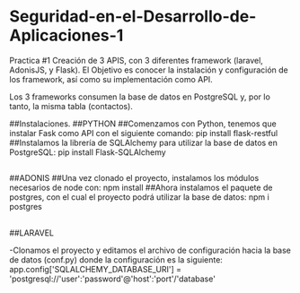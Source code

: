 # Seguridad-en-el-Desarrollo-de-Aplicaciones-1
Practica #1 Creación de 3 APIS, con 3 diferentes framework (laravel, AdonisJS, y Flask).
El Objetivo es conocer la instalación y configuración de los framework, así como su implementación como API.

Los 3 frameworks consumen la base de datos en PostgreSQL y, por lo tanto, la misma tabla (contactos).

##Instalaciones.
##PYTHON
##Comenzamos con Python, tenemos que instalar Fask como API con el siguiente comando:
  pip install flask-restful
##Instalamos la librería de SQLAlchemy para utilizar la base de datos en PostgreSQL:
  pip install Flask-SQLAlchemy
##
##ADONIS
##Una vez clonado el proyecto, instalamos los módulos necesarios de node con:
  npm install
##Ahora instalamos el paquete de postgres, con el cual el proyecto podrá utilizar la base de datos:
  npm i postgres
##
##LARAVEL
 
 
 
 
 
-Clonamos el proyecto y editamos el archivo de configuración hacia la base de datos (conf.py)
 donde la configuración es la siguiente:
 app.config['SQLALCHEMY_DATABASE_URI'] = 'postgresql://'user':'password'@'host':'port'/'database'
 
